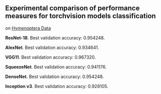 ## Experimental comparison of performance measures for torchvision models classification
on [Hymenoptera Data](https://download.pytorch.org/tutorial/hymenoptera_data.zip)

**ResNet-18**.
Best validation accuracy: 0.954248.

**AlexNet**.
Best validation accuracy: 0.934641.

**VGG11**.
Best validation accuracy: 0.967320.

**SqueezeNet**.
Best validation accuracy: 0.941176.

**DenseNet**.
Best validation accuracy: 0.954248.

**Inception v3**.
Best validation accuracy: 0.928105.
